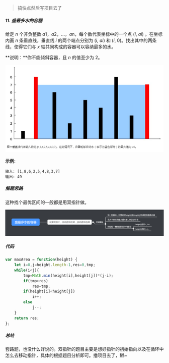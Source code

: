 > 搞快点然后写项目去了



##### 11. 盛最多水的容器

给定 *n* 个非负整数 *a*1，*a*2，...，*a*n，每个数代表坐标中的一个点 (*i*, *ai*) 。在坐标内画 *n* 条垂直线，垂直线 *i* 的两个端点分别为 (*i*, *ai*) 和 (*i*, 0)。找出其中的两条线，使得它们与 *x* 轴共同构成的容器可以容纳最多的水。

**说明：**你不能倾斜容器，且 *n* 的值至少为 2。

![](../images/Snipaste_2019-04-17_09-24-54.png)

**示例:**

```
输入: [1,8,6,2,5,4,8,3,7]
输出: 49
```



##### 解题思路

这种找个最优区间的一般都是用双指针做。

![](../images/Snipaste_2019-04-17_09-20-04.png)



##### 代码

```javascript
var maxArea = function(height) {
    let i=0,j=height.length-1,res=0,tmp;
    while(i<j){
        tmp=Math.min(height[i],height[j])*(j-i);
        if(tmp>res)
            res=tmp;
        if(height[i]<height[j])
            i++;
        else
            j--;
    }
    return res;
};
```



##### 总结

套路题，也没什么好说的。双指针的题目主要是想好指针的初始指向以及在循环中怎么去移动指针，具体的根据题目分析即可。撸项目去了，掰~